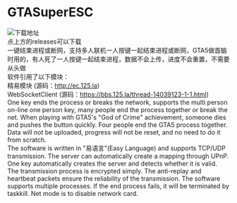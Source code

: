 # GTASuperESC
![下载地址](https://wgzeyu.github.io/GTASuperESC/releases.jpg)  
点上方的releases可以下载  
一键结束进程或断网，支持多人联机一人按键一起结束进程或断网，GTA5做首脑时用的，有人死了一人按键一起结束进程，数据不会上传，进度不会重置，不需要从头做  
软件引用了以下模块：  
精易模块 (源码：http://ec.125.la)  
WebSocketClient (源码：https://bbs.125.la/thread-14039123-1-1.html)  
One key ends the process or breaks the network, supports the multi person on-line one person key, many people end the process together or break the net. When playing with GTA5's "God of Crime" achievement, someone dies and pushes the button quickly. Four people end the GTA5 process together. Data will not be uploaded, progress will not be reset, and no need to do it from scratch.  
The software is written in "易语言"(Easy Language) and supports TCP/UDP transmission. The server can automatically create a mapping through UPnP. One key automatically creates the server and detects whether it is valid. The transmission process is encrypted simply. The anti-replay and heartbeat packets ensure the reliability of the transmission. The software supports multiple processes. If the end process fails, it will be terminated by taskkill. Net mode is to disable network card.  

